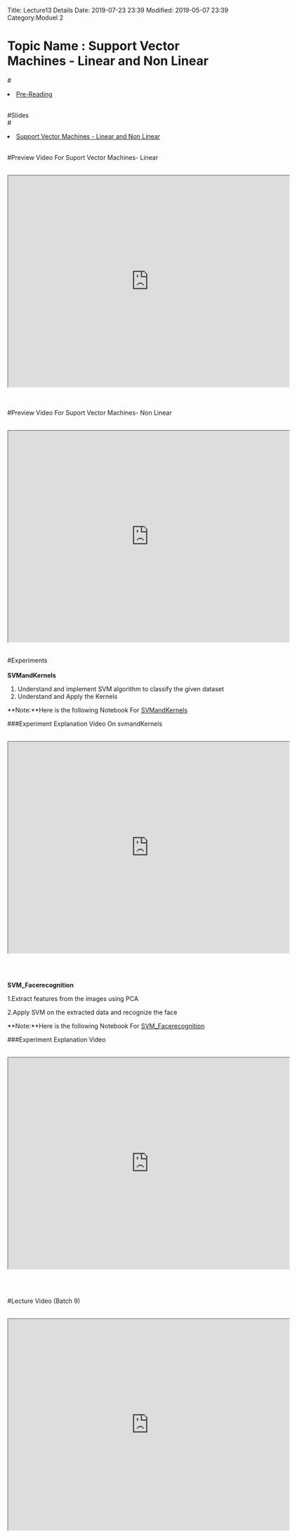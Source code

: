 Title: Lecture13 Details
Date: 2019-07-23 23:39
Modified: 2019-05-07 23:39
Category:Moduel 2

# Topic Name : Support Vector Machines - Linear and Non Linear

#<li><a href="https://drive.google.com/drive/u/0/folders/1FpiksG6hssat67iw4RzHT2FehvIEpAVv" target="_blank">Pre-Reading</a></li> <br>

#Slides<br>
#<li><a href="https://www.dropbox.com/home/Batch7/Slides/Day16?preview=SVM.pptx" target="_blank">Support Vector Machines - Linear and Non Linear</a></li> <br>

#Preview Video For Suport Vector Machines- Linear <br><br>
<iframe src="https://videoken.com/embed/vkene-KgEDTmD5Fw"width="640" height="480"></iframe>

<br><br>
#Preview Video For Suport Vector Machines- Non Linear <br><br>
<iframe src="https://videoken.com/embed/vkene-vJFbH8_nGA"width="640" height="480"></iframe>
<br><br>

#Experiments<br><br>
 **SVMandKernels** <br>
 
1. Understand and implement SVM algorithm to classify the given dataset<br>
2. Understand and Apply the Kernels <br>


**Note:**Here is the following Notebook For [SVMandKernels ](https://drive.google.com/file/d/1TbWrxriumIJ5RXI4NiDScwKmjxYEi4KC/view?usp=sharing)

###Experiment Explanation Video On svmandKernels <br><br>
<iframe src="https://cdn.talentsprint.com/aiml/AIML_BATCH_HYD_7/10march/svm_experiment.mp4"width="640" height="480"></iframe>

<br><br>

 **SVM_Facerecognition** <br>
 

1.Extract features from the images using PCA<br>

2.Apply SVM on the extracted data and recognize the face<br>


**Note:**Here is the following Notebook For [SVM_Facerecognition](https://drive.google.com/file/d/1Lh4r4-_UBS6GdeFEyLqR7RV2HMRYjL51/view?usp=sharing)

###Experiment Explanation Video <br><br>
<iframe src="https://cdn.talentsprint.com/aiml/AIML_BATCH_HYD_7/10march/module_2_week_7_experment_3.mp4"width="640" height="480"></iframe>

<br><br>

#Lecture Video (Batch 9) <br><br>
<iframe src="https://videoken.com/embed/vkene-4jc2O6lpRg"width="640" height="480"></iframe>









